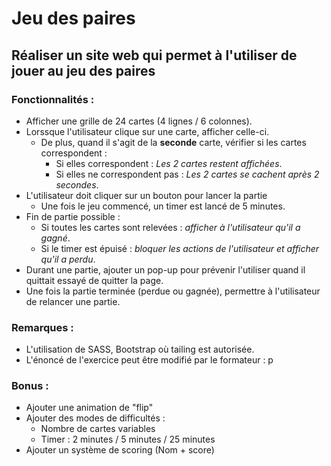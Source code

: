 # Jeu des paires

## Réaliser un site web qui permet à l'utiliser de jouer au jeu des paires

### Fonctionnalités : 
 - Afficher une grille de 24 cartes (4 lignes / 6 colonnes).
 - Lorssque l'utilisateur clique sur une carte, afficher celle-ci. 
    - De plus, quand il s'agit de la **seconde** carte, vérifier si les cartes correspondent :    
        - Si elles correspondent : *Les 2 cartes restent affichées*.
        - Si elles ne correspondent pas : *Les 2 cartes se cachent après 2 secondes*.
 - L'utilisateur doit cliquer sur un bouton pour lancer la partie
    - Une fois le jeu commencé, un timer est lancé de 5 minutes.
 - Fin de partie possible : 
    - Si toutes les cartes sont relevées : *afficher à l'utilisateur qu'il a gagné*.
    - Si le timer est épuisé : *bloquer les actions de l'utilisateur et afficher qu'il a perdu*.
- Durant une partie, ajouter un pop-up pour prévenir l'utiliser quand il quittait essayé de quitter la page.
 - Une fois la partie terminée (perdue ou gagnée), permettre à l'utilisateur de relancer une partie.

### Remarques : 
 - L'utilisation de SASS, Bootstrap où tailing est autorisée.
 - L'énoncé de l'exercice peut être modifié par le formateur : p

### Bonus :
 - Ajouter une animation de "flip"
 - Ajouter des modes de difficultés : 
    - Nombre de cartes variables
    - Timer : 2 minutes / 5 minutes / 25 minutes
 - Ajouter un système de scoring (Nom + score)
